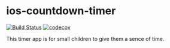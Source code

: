 # ios-countdown-timer
[![Build Status](https://travis-ci.org/katyaskvo/ios-countdown-timer.svg?branch=master)](https://travis-ci.org/katyaskvo/ios-countdown-timer)
[![codecov](https://codecov.io/gh/katyaskvo/ios-countdown-timer/branch/master/graph/badge.svg)](https://codecov.io/gh/katyaskvo/ios-countdown-timer)

This timer app is for small children to give them a sence of time.
